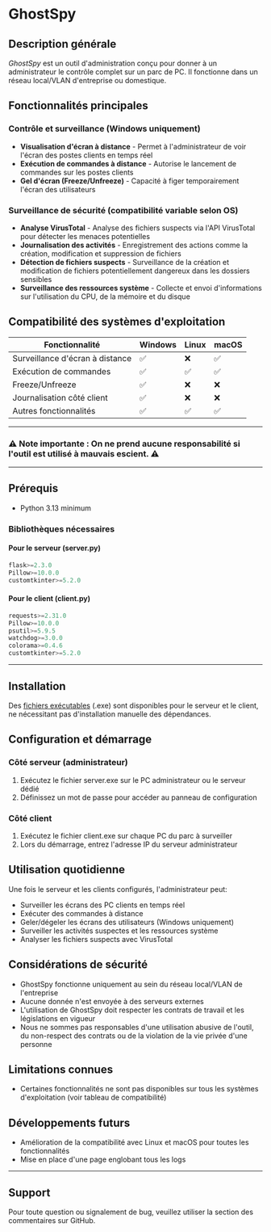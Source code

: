 ﻿# GhostSpy

## Description générale
*GhostSpy* est un outil d'administration conçu pour donner à un administrateur le contrôle complet sur un parc de PC. Il fonctionne dans un réseau local/VLAN d'entreprise ou domestique.
## Fonctionnalités principales

### Contrôle et surveillance (Windows uniquement)
- **Visualisation d'écran à distance** - Permet à l'administrateur de voir l'écran des postes clients en temps réel
- **Exécution de commandes à distance** - Autorise le lancement de commandes sur les postes clients
- **Gel d'écran (Freeze/Unfreeze)** - Capacité à figer temporairement l'écran des utilisateurs

### Surveillance de sécurité (compatibilité variable selon OS)
- **Analyse VirusTotal** - Analyse des fichiers suspects via l'API VirusTotal pour détecter les menaces potentielles
- **Journalisation des activités** - Enregistrement des actions comme la création, modification et suppression de fichiers
- **Détection de fichiers suspects** - Surveillance de la création et modification de fichiers potentiellement dangereux dans les dossiers sensibles
- **Surveillance des ressources système** - Collecte et envoi d'informations sur l'utilisation du CPU, de la mémoire et du disque

## Compatibilité des systèmes d'exploitation

| Fonctionnalité                  | Windows | Linux | macOS |
| ------------------------------- | ------- | ----- | ----- |
| Surveillance d'écran à distance | ✅       | ❌     | ✅     |
| Exécution de commandes          | ✅       | ✅     | ✅     |
| Freeze/Unfreeze                 | ✅       | ❌     | ❌     |
| Journalisation côté client      | ✅       | ❌     | ❌     |
| Autres fonctionnalités          | ✅       | ✅     | ✅     |

___
### ⚠️ **Note importante** : On ne prend aucune responsabilité si l'outil est utilisé à mauvais escient. ⚠️

___
## Prérequis
- Python 3.13 minimum

### Bibliothèques nécessaires
#### Pour le serveur (server.py)
```python
flask>=2.3.0
Pillow>=10.0.0
customtkinter>=5.2.0
```

#### Pour le client (client.py)
```python
requests>=2.31.0
Pillow>=10.0.0
psutil>=5.9.5
watchdog>=3.0.0
colorama>=0.4.6
customtkinter>=5.2.0
```

___
## Installation
Des [fichiers exécutables](https://github.com/DL-maker/GhostSpy/tree/main/Executables) (.exe) sont disponibles pour le serveur et le client, ne nécessitant pas d'installation manuelle des dépendances.

## Configuration et démarrage

### Côté serveur (administrateur)
1. Exécutez le fichier server.exe sur le PC administrateur ou le serveur dédié
2. Définissez un mot de passe pour accéder au panneau de configuration

### Côté client
1. Exécutez le fichier client.exe sur chaque PC du parc à surveiller
2. Lors du démarrage, entrez l'adresse IP du serveur administrateur

## Utilisation quotidienne
Une fois le serveur et les clients configurés, l'administrateur peut:
- Surveiller les écrans des PC clients en temps réel
- Exécuter des commandes à distance
- Geler/dégeler les écrans des utilisateurs (Windows uniquement)
- Surveiller les activités suspectes et les ressources système
- Analyser les fichiers suspects avec VirusTotal

## Considérations de sécurité
- GhostSpy fonctionne uniquement au sein du réseau local/VLAN de l'entreprise
- Aucune donnée n'est envoyée à des serveurs externes
- L'utilisation de GhostSpy doit respecter les contrats de travail et les législations en vigueur
- Nous ne sommes pas responsables d'une utilisation abusive de l'outil, du non-respect des contrats ou de la violation de la vie privée d'une personne

## Limitations connues
- Certaines fonctionnalités ne sont pas disponibles sur tous les systèmes d'exploitation (voir tableau de compatibilité)

## Développements futurs
- Amélioration de la compatibilité avec Linux et macOS pour toutes les fonctionnalités
- Mise en place d'une page englobant tous les logs

---
## Support
Pour toute question ou signalement de bug, veuillez utiliser la section des commentaires sur GitHub.
